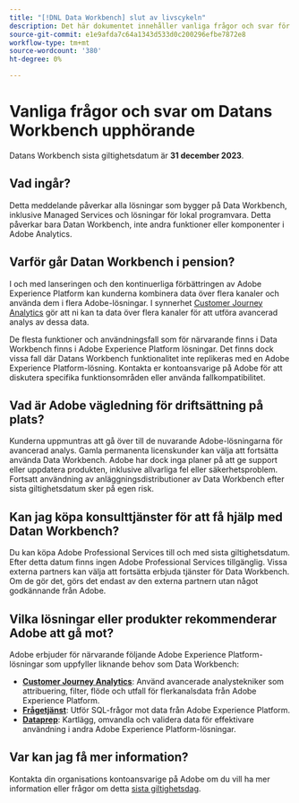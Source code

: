 ```yaml
---
title: "[!DNL Data Workbench] slut av livscykeln"
description: Det här dokumentet innehåller vanliga frågor och svar för sista livstid [!DNL Data Workbench].
source-git-commit: e1e9afda7c64a1343d533d0c200296efbe7872e8
workflow-type: tm+mt
source-wordcount: '380'
ht-degree: 0%

---
```



# Vanliga frågor och svar om Datans Workbench upphörande

Datans Workbench sista giltighetsdatum är **31 december 2023**.

## Vad ingår?

Detta meddelande påverkar alla lösningar som bygger på Data Workbench, inklusive Managed Services och lösningar för lokal programvara. Detta påverkar bara Datan Workbench, inte andra funktioner eller komponenter i Adobe Analytics.

## Varför går Datan Workbench i pension?

I och med lanseringen och den kontinuerliga förbättringen av Adobe Experience Platform kan kunderna kombinera data över flera kanaler och använda dem i flera Adobe-lösningar. I synnerhet [Customer Journey Analytics](https://experienceleague.adobe.com/docs/analytics-platform/using/cja-landing.html) gör att ni kan ta data över flera kanaler för att utföra avancerad analys av dessa data.

De flesta funktioner och användningsfall som för närvarande finns i Data Workbench finns i Adobe Experience Platform lösningar. Det finns dock vissa fall där Datans Workbench funktionalitet inte replikeras med en Adobe Experience Platform-lösning. Kontakta er kontoansvarige på Adobe för att diskutera specifika funktionsområden eller använda fallkompatibilitet.

## Vad är Adobe vägledning för driftsättning på plats?

Kunderna uppmuntras att gå över till de nuvarande Adobe-lösningarna för avancerad analys. Gamla permanenta licenskunder kan välja att fortsätta använda Data Workbench. Adobe har dock inga planer på att ge support eller uppdatera produkten, inklusive allvarliga fel eller säkerhetsproblem. Fortsatt användning av anläggningsdistributioner av Data Workbench efter sista giltighetsdatum sker på egen risk.

## Kan jag köpa konsulttjänster för att få hjälp med Datan Workbench?

Du kan köpa Adobe Professional Services till och med sista giltighetsdatum. Efter detta datum finns ingen Adobe Professional Services tillgänglig. Vissa externa partners kan välja att fortsätta erbjuda tjänster för Data Workbench. Om de gör det, görs det endast av den externa partnern utan något godkännande från Adobe.

## Vilka lösningar eller produkter rekommenderar Adobe att gå mot?

Adobe erbjuder för närvarande följande Adobe Experience Platform-lösningar som uppfyller liknande behov som Data Workbench:

* [**Customer Journey Analytics**](https://experienceleague.adobe.com/docs/analytics-platform/using/cja-landing.html): Använd avancerade analystekniker som attribuering, filter, flöde och utfall för flerkanalsdata från Adobe Experience Platform.
* [**Frågetjänst**](https://experienceleague.adobe.com/docs/experience-platform/query/home.html): Utför SQL-frågor mot data från Adobe Experience Platform.
* [**Dataprep**](https://experienceleague.adobe.com/docs/experience-platform/data-prep/home.html): Kartlägg, omvandla och validera data för effektivare användning i andra Adobe Experience Platform-lösningar.

## Var kan jag få mer information?

Kontakta din organisations kontoansvarige på Adobe om du vill ha mer information eller frågor om detta [sista giltighetsdag](https://express.adobe.com/page/GSu6oKOD88GAj/).
